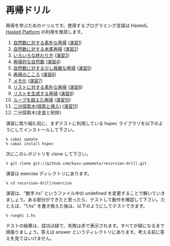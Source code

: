 # 再帰ドリル

再帰を学ぶためのドリルです。使用するプログラミング言語は Haskell。[Haskell Platform](http://www.haskell.org/platform/) の利用を推奨します。

1. [自然数に対する素朴な再帰](drill/1.md) ([演習1](exercise/1.hs))
2. [自然数に対する末尾再帰](drill/2.md) ([演習2](exercise/2.hs))
3. [いろいろな終わり方](drill/3.md) ([演習3](exercise/3.hs))
4. [再帰的な自然数](drill/4.md) ([演習4](exercise/4.hs))
5. [自然数に対する少し複雑な再帰](drill/5.md) ([演習5](exercise/5.hs))
6. [再帰のこころ](drill/6.md) ([演習6](6.hs))
7. [メモ化](drill/7.md) ([演習7](7.hs))
8. [リストに対する素朴な再帰](drill/8.md) ([演習8](exercise/8.hs))
9. [リストを生成する再帰](drill/9.md) ([演習9](exercise/9.hs))
10. [ループを超えた再帰](drill/10.md) ([演習10](exercise/10.hs))
11. [二分探索木(探索と挿入)](drill/11.md) ([演習11](exercise/11.hs))
12. 二分探索木(走査と削除)

演習に取り組む前に、まずテストに利用している hspec ライブラリを以下のようにしてインストールして下さい。

    % cabal update
    % cabal install hspec

次にこのレポジトリを clone して下さい。

    % git clone git://github.com/kazu-yamamoto/recursion-drill.git

演習は exercise ディレクトリにあります。

    % cd recursion-drill/exercise

演習は、"数字.hs" というファイル中の undefined を変更することで解いていきましょう。ある部分ができたと思ったら、テストして動作を確認して下さい。たとえば、"1.hs" を書き換えた後は、以下のようにしてテストできます。

    % runghc 1.hs

テストの結果は、成功は緑で、失敗は赤で表示されます。すべてが緑になるまで頑張りましょう。答えは answer というディレクトリにあります。考える前に答えを見てはいけません。
